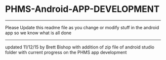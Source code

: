 # PHMS-Android-APP-DEVELOPMENT

***************************************
Please Update this readme file as you change or modify stuff in the android app so we know what is all done
***************************************
updated 11/12/15 by Brett Bishop with addition of zip file of android studio folder with current progress on the PHMS app development
